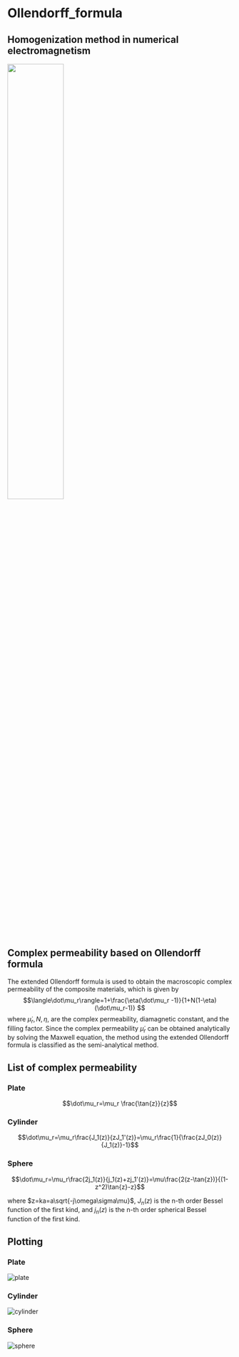 # Ollendorff_formula
## Homogenization method in numerical electromagnetism
<img src="https://github.com/ShingoHiruma/Ollendorff_formula/assets/49121385/1049528b-7416-4a09-9798-0391a8d95220" width="50%">

## Complex permeability based on Ollendorff formula
The extended Ollendorff formula is used to obtain the macroscopic complex permeability of the composite materials, which is given by
$$\langle\dot\mu_r\rangle=1+\frac{\eta(\dot\mu_r -1)}{1+N(1-\eta)(\dot\mu_r-1)} $$
where $\dot\mu_r, N, \eta,$ are the complex permeability, diamagnetic constant, and the filling factor. 
Since the complex permeability $\dot\mu_r$ can be obtained analytically by solving the Maxwell equation, the method using the extended Ollendorff formula is classified as the semi-analytical method.

## List of complex permeability
### Plate
$$\dot\mu_r=\mu_r \frac{\tan{z}}{z}$$
### Cylinder
$$\dot\mu_r=\mu_r\frac{J_1(z)}{zJ_1'(z)}=\mu_r\frac{1}{\frac{zJ_0(z)}{J_1(z)}-1}$$
### Sphere
$$\dot\mu_r=\mu_r\frac{2j_1(z)}{j_1(z)+zj_1'(z)}=\mu\frac{2(z-\tan{z})}{(1-z^2)\tan{z}-z}$$

where $z=ka=a\sqrt{-j\omega\sigma\mu}$, $J_n(z)$ is the n-th order Bessel function of the first kind, and $j_n(z)$ is the n-th order spherical Bessel function of the first kind.

## Plotting
### Plate
![plate](https://github.com/ShingoHiruma/Ollendorff_formula/assets/49121385/33b47732-858f-4be1-8892-27ee018c038c)
### Cylinder
![cylinder](https://github.com/ShingoHiruma/Ollendorff_formula/assets/49121385/76e22762-c58a-42f8-abfe-7a812de179a5)
### Sphere
![sphere](https://github.com/ShingoHiruma/Ollendorff_formula/assets/49121385/c6950dff-e67d-4c3e-b103-459abcf6434c)
